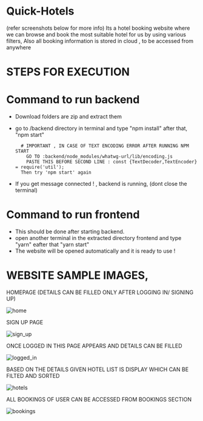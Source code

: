 # Quick-Hotels
(refer screenshots below for more info)
Its a hotel booking website where we can browse and book the most suitable hotel for us by using various filters,
Also all booking information is stored in cloud , to be accessed from anywhere

# STEPS FOR EXECUTION 

# Command to run backend
  * Download folders are zip and extract them
  * go to /backend directory in terminal and type "npm install" after that, "npm start"
  
          # IMPORTANT , IN CASE OF TEXT ENCODING ERROR AFTER RUNNING NPM START
	        GO TO :backend/node_modules/whatwg-url/lib/encoding.js
	        PASTE THIS BEFORE SECOND LINE : const {TextDecoder,TextEncoder} = require('util');
          Then try 'npm start' again
          
  * If you get message connected ! , backend is running, (dont close the terminal)

# Command to run frontend
  * This should be done after starting backend.
  * open another terminal in the extracted directory frontend and type "yarn" eafter that "yarn start"
  * The website will be opened automatically and it is ready to use !
  
  
# WEBSITE SAMPLE IMAGES,
  
HOMEPAGE (DETAILS CAN BE FILLED ONLY AFTER LOGGING IN/ SIGNING UP)


![home](https://user-images.githubusercontent.com/91386977/158021521-505f2407-aa98-4aa6-ba97-2aae80b67192.png)

	
SIGN UP PAGE

![sign_up](https://user-images.githubusercontent.com/91386977/158021544-793e12d3-b4fd-4426-8dab-e394e5734ff9.png)


ONCE LOGGED IN THIS PAGE APPEARS AND DETAILS CAN BE FILLED

![logged_in](https://user-images.githubusercontent.com/91386977/158021566-d1d359ff-b504-4955-b104-f38f27b3e6a3.png)


BASED ON THE DETAILS GIVEN HOTEL LIST IS DISPLAY WHICH CAN BE FILTED AND SORTED

![hotels](https://user-images.githubusercontent.com/91386977/158021619-8d9d3dd4-dcab-4462-a89f-a61f1d789b8d.png)


ALL BOOKINGS OF USER CAN BE ACCESSED FROM BOOKINGS SECTION

![bookings](https://user-images.githubusercontent.com/91386977/158021640-6c3a717c-8a50-442b-a249-32078f18eac7.png)
